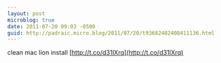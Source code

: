 ```yaml
---
layout: post
microblog: true
date: 2011-07-20 09:03 -0500
guid: http://padraic.micro.blog/2011/07/20/t93682402408411136.html
---
```

clean mac lion install [http://t.co/d31lXrq](http://t.co/d31lXrq)
